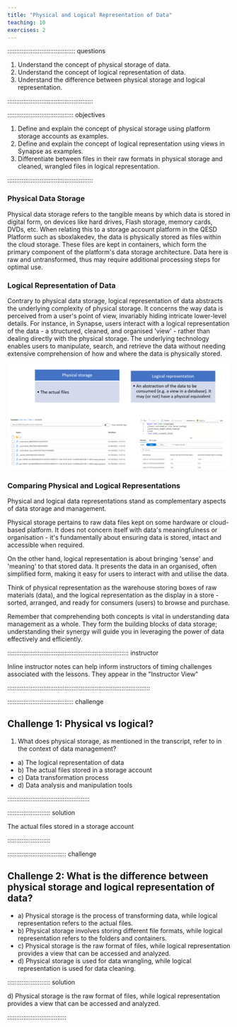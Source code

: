 ```yaml
---
title: "Physical and Logical Representation of Data"
teaching: 10
exercises: 2
---
```


:::::::::::::::::::::::::::::::::::::: questions 

1.	Understand the concept of physical storage of data.
2.	Understand the concept of logical representation of data.
3.	Understand the difference between physical storage and logical representation.

::::::::::::::::::::::::::::::::::::::::::::::::

::::::::::::::::::::::::::::::::::::: objectives

1. Define and explain the concept of physical storage using platform storage accounts as examples.
2. Define and explain the concept of logical representation using views in Synapse as examples.
3. Differentiate between files in their raw formats in physical storage and cleaned, wrangled files in logical representation.

::::::::::::::::::::::::::::::::::::::::::::::::

### Physical Data Storage
Physical data storage refers to the tangible means by which data is stored in digital form, on devices like hard drives, Flash storage, memory cards, DVDs, etc. When relating this to a storage account platform in the QESD Platform such as sboxlakedev, the data is physically stored as files within the cloud storage. These files are kept in containers, which form the primary component of the platform's data storage architecture. Data here is raw and untransformed, thus may require additional processing steps for optimal use.

### Logical Representation of Data
Contrary to physical data storage, logical representation of data abstracts the underlying complexity of physical storage. It concerns the way data is perceived from a user's point of view, invariably hiding intricate lower-level details. For instance, in Synapse, users interact with a logical representation of the data - a structured, cleaned, and organised 'view' - rather than dealing directly with the physical storage. The underlying technology enables users to manipulate, search, and retrieve the data without needing extensive comprehension of how and where the data is physically stored.

![Physical vs logical data](episodes/fig/physical_logical.PNG)

### Comparing Physical and Logical Representations

Physical and logical data representations stand as complementary aspects of data storage and management.

Physical storage pertains to raw data files kept on some hardware or cloud-based platform. It does not concern itself with data's meaningfulness or organisation - it's fundamentally about ensuring data is stored, intact and accessible when required.

On the other hand, logical representation is about bringing 'sense' and 'meaning' to that stored data. It presents the data in an organised, often simplified form, making it easy for users to interact with and utilise the data.

Think of physical representation as the warehouse storing boxes of raw materials (data), and the logical representation as the display in a store - sorted, arranged, and ready for consumers (users) to browse and purchase.

Remember that comprehending both concepts is vital in understanding data management as a whole. They form the building blocks of data storage; understanding their synergy will guide you in leveraging the power of data effectively and efficiently.

:::::::::::::::::::::::::::::::::::::::::::::::::::::::::::::::::::: instructor

Inline instructor notes can help inform instructors of timing challenges
associated with the lessons. They appear in the "Instructor View"

::::::::::::::::::::::::::::::::::::::::::::::::::::::::::::::::::::::::::::::::

::::::::::::::::::::::::::::::::::::: challenge 

## Challenge 1: Physical vs logical?

1.	What does physical storage, as mentioned in the transcript, refer to in the context of data management? 

- a) The logical representation of data 
- b) The actual files stored in a storage account 
- c) Data transformation process 
- d) Data analysis and manipulation tools

::::::::::::::::::::::::::::::::::::::::::::::

:::::::::::::::::::::::: solution 


 The actual files stored in a storage account
 
 ::::::::::::::::::::::::

::::::::::::::::::::::::::::::::: challenge


## Challenge 2: What is the difference between physical storage and logical representation of data? 
- a) Physical storage is the process of transforming data, while logical representation refers to the actual files. 
- b) Physical storage involves storing different file formats, while logical representation refers to the folders and containers. 
- c) Physical storage is the raw format of files, while logical representation provides a view that can be accessed and analyzed. 
- d) Physical storage is used for data wrangling, while logical representation is used for data cleaning.
  
:::::::::::::::::::::::: solution 

d) Physical storage is the raw format of files, while logical representation provides a view that can be accessed and analyzed.

:::::::::::::::::::::::::::::::::
